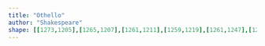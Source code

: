 ```yaml
---
title: "Othello"
author: "Shakespeare"
shape: [[1273,1205],[1265,1207],[1261,1211],[1259,1219],[1261,1247],[1255,1384],[1253,1473],[1254,1486],[1250,1548],[1249,1623],[1245,1693],[1243,1779],[1241,1799],[1242,1817],[1240,1822],[1239,1845],[1237,1851],[1238,1862],[1231,2007],[1231,2028],[1236,2038],[1246,2045],[1267,2047],[1294,2047],[1301,2045],[1305,2037],[1306,2022],[1309,1904],[1309,1814],[1311,1807],[1312,1792],[1312,1760],[1316,1675],[1322,1465],[1325,1418],[1329,1267],[1329,1212],[1327,1208],[1316,1205]]
---
```

